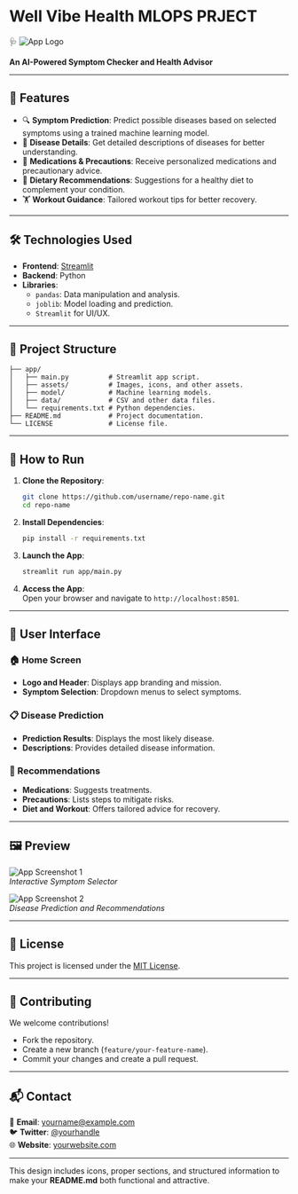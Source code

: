 # Well Vibe Health MLOPS PRJECT
 🩺 ![App Logo](path/to/logo.png)  

**An AI-Powered Symptom Checker and Health Advisor**  

---

## 🌟 **Features**  

- 🔍 **Symptom Prediction**: Predict possible diseases based on selected symptoms using a trained machine learning model.  
- 📄 **Disease Details**: Get detailed descriptions of diseases for better understanding.  
- 💊 **Medications & Precautions**: Receive personalized medications and precautionary advice.  
- 🥗 **Dietary Recommendations**: Suggestions for a healthy diet to complement your condition.  
- 🏋️ **Workout Guidance**: Tailored workout tips for better recovery.  

---

## 🛠️ **Technologies Used**  

- **Frontend**: [Streamlit](https://streamlit.io/)  
- **Backend**: Python  
- **Libraries**:  
  - `pandas`: Data manipulation and analysis.  
  - `joblib`: Model loading and prediction.  
  - `Streamlit` for UI/UX.  

---

## 📂 **Project Structure**  

```
├── app/
│   ├── main.py          # Streamlit app script.
│   ├── assets/          # Images, icons, and other assets.
│   ├── model/           # Machine learning models.
│   ├── data/            # CSV and other data files.
│   └── requirements.txt # Python dependencies.
├── README.md            # Project documentation.
└── LICENSE              # License file.
```

---

## 🚀 **How to Run**  

1. **Clone the Repository**:  
   ```bash
   git clone https://github.com/username/repo-name.git
   cd repo-name
   ```

2. **Install Dependencies**:  
   ```bash
   pip install -r requirements.txt
   ```

3. **Launch the App**:  
   ```bash
   streamlit run app/main.py
   ```

4. **Access the App**:  
   Open your browser and navigate to `http://localhost:8501`.

---

## 🎨 **User Interface**  

### 🏠 Home Screen  
- **Logo and Header**: Displays app branding and mission.  
- **Symptom Selection**: Dropdown menus to select symptoms.  

### 📋 Disease Prediction  
- **Prediction Results**: Displays the most likely disease.  
- **Descriptions**: Provides detailed disease information.  

### 📑 Recommendations  
- **Medications**: Suggests treatments.  
- **Precautions**: Lists steps to mitigate risks.  
- **Diet and Workout**: Offers tailored advice for recovery.  

---

## 🖼️ **Preview**  

![App Screenshot 1](path/to/screenshot1.png)  
*Interactive Symptom Selector*  

![App Screenshot 2](path/to/screenshot2.png)  
*Disease Prediction and Recommendations*  

---

## 📜 **License**  

This project is licensed under the [MIT License](LICENSE).  

---

## 🤝 **Contributing**  

We welcome contributions!  
- Fork the repository.  
- Create a new branch (`feature/your-feature-name`).  
- Commit your changes and create a pull request.  

---

## 📬 **Contact**  

📧 **Email**: yourname@example.com  
🐦 **Twitter**: [@yourhandle](https://twitter.com/yourhandle)  
🌐 **Website**: [yourwebsite.com](https://yourwebsite.com)  

--- 

This design includes icons, proper sections, and structured information to make your **README.md** both functional and attractive.
